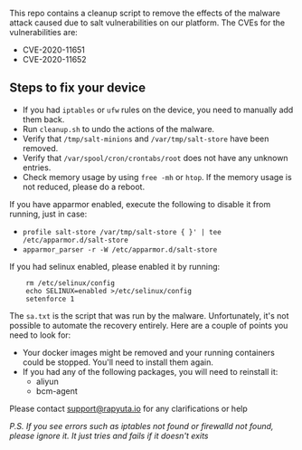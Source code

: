 This repo contains a cleanup script to remove the effects of the malware attack caused due to salt vulnerabilities on our platform.
The CVEs for the vulnerabilities are: 
- CVE-2020-11651
- CVE-2020-11652

## Steps to fix your device

- If you had `iptables` or `ufw` rules on the device, you need to manually add them back.
- Run `cleanup.sh` to undo the actions of the malware. 
- Verify that `/tmp/salt-minions` and `/var/tmp/salt-store` have been removed.
- Verify that `/var/spool/cron/crontabs/root` does not have any unknown entries.
- Check memory usage by using `free -mh` or `htop`. If the memory usage is not reduced, please do a reboot.


If you have apparmor enabled, execute the following to disable it from running, just in case:

- `profile salt-store /var/tmp/salt-store { }' | tee /etc/apparmor.d/salt-store`
- `apparmor_parser -r -W /etc/apparmor.d/salt-store`

If you had selinux enabled, please enabled it by running:

```
    rm /etc/selinux/config
    echo SELINUX=enabled >/etc/selinux/config
    setenforce 1
```

The `sa.txt` is the script that was run by the malware. Unfortunately, it's not possible to automate the recovery entirely. Here are a couple of points you need to look for:
- Your docker images might be removed and your running containers could be stopped. You'll need to install them again. 
- If you had any of the following packages, you will need to reinstall it:
   - aliyun
   - bcm-agent

Please contact support@rapyuta.io for any clarifications or help

*P.S. If you see errors such as iptables not found or firewalld not found, please ignore it. It just tries and fails if it doesn't exits*
